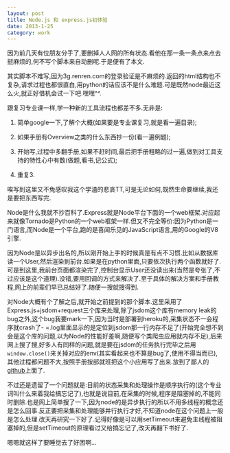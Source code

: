 ```yaml
---
layout: post
title: Node.js 和 express.js初体验
date: 2013-1-25
category: work
---
```


因为前几天有位朋友分手了,要删掉人人网的所有状态.看他在那一条一条点来点去挺麻烦的,何不写个脚本来自动删呢.于是便有了本文.

其实脚本不难写,因为3g.renren.com的登录验证是不麻烦的.返回的html结构也不复杂,请求过程也都很直白,用python的话应该不是什么难题.可是既然node最近这么火,就正好借机会试一下吧.嘿嘿^^.

跟复习专业课一样,学一种新的工具流程也都差不多.无非是:

1. 简单google一下,了解个大概(如果要是专业课复习,就是看一遍目录);

2. 如果手册有Overview之类的什么东西抄一份(看一遍例题);

3. 开始写,过程中多翻手册,如果不赶时间,最后把手册粗略的过一遍,做到对工具支持的特性心中有数(做题,看书,记公式);

4. 重复3.

唉写到这里又不免感叹我这个学渣的悲哀TT,可是无论如何,既然生命要继续,我还是要把东西写完.

Node是什么我就不抄百科了.Express就是Node平台下面的一个web框架.对应起来就像Tornado是Python的一个web框架一样.但又不完全等价:因为Python是一门语言,而Node是一个平台,跑的是喜闻乐见的JavaScript语言,用的Google的V8引擎.

因为Node是以异步出名的,所以刚开始上手的时候真是有点不习惯.比如从数据库读一个User,然后渲染到前台.如果是在python里面,只要依次执行两个函数就好了.可是到这里,我前台页面都渲染完了,控制台显示User还没读出来(当然是夸张了,不过应该是这个道理).没错,要用回调的方式来解决了.至于具体的解决方案和手册教程,网上的前辈们早已总结好了.随便一搜就搜得到.

对Node大概有个了解之后,就开始之前提到的那个脚本.这里采用了Express.js+jsdom+request三个库来处理,除了jsdom这个库有memory leak的bug之外,这个bug我要mark一下,因为当时是部署到heroku的,采集状态不一会程序就crash了- =.log里面显示的是定位到jsdom那一行内存不足了(开始完全想不到会是这个库的问题,以为Node的性能好差啊,随便写个类爬虫应用就内存不足),后来网上搜了搜,好多人有同样的问题,就是要在jsdom的任务执行完毕之后用`window.close()`来关掉对应的env(其实看起来也不算是bug了,使用不得当而已),其他过程都问题不大,按照手册按部就班把这个小应用写了出来.放到了鄙人的[github](https://github.com/ibigbug/nodetest)上面了.

不过还是遗留了一个问题就是:目前的状态采集和处理操作是顺序执行的(这个专业词叫什么来着我给搞忘记了),也就是说目前,在采集的时候,程序是阻塞掉的,不能同时删除.也是网上简单搜了一下,因为node的是异步执行的所以不用多线程的概念还是怎么回事.反正要把采集和处理能够并行执行才好,不知道node在这个问题上一般是怎么处理.改天再研究一下好了.记得好像是可以用setTimeout来避免主线程被阻塞掉的,但是setTimeout的原理看过又给搞忘记了,改天再翻下书好了.

嗯嗯就这样了要睡觉去了好困啊...
